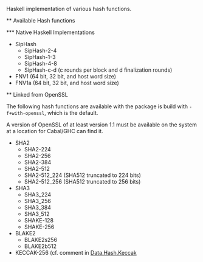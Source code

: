Haskell implementation of various hash functions.

** Available Hash functions

*** Native Haskell Implementations

*   SipHash
    *   SipHash-2-4
    *   SipHash-1-3
    *   SipHash-4-8
    *   SipHash-c-d (c rounds per block and d finalization rounds)
*   FNV1 (64 bit, 32 bit, and host word size)
*   FNV1a (64 bit, 32 bit, and host word size)

** Linked from OpenSSL

The following hash functions are available with the package is build with
`-f+with-openssl`, which is the default.

A version of OpenSSL of at least version 1.1 must be available on the system at
a location for Cabal/GHC can find it.

*   SHA2
    *   SHA2-224
    *   SHA2-256
    *   SHA2-384
    *   SHA2-512
    *   SHA2-512_224 (SHA512 truncated to 224 bits)
    *   SHA2-512_256 (SHA512 truncated to 256 bits)
*   SHA3
    *   SHA3_224
    *   SHA3_256
    *   SHA3_384
    *   SHA3_512
    *   SHAKE-128
    *   SHAKE-256
*   BLAKE2
    *   BLAKE2s256
    *   BLAKE2b512
*   KECCAK-256 (cf. comment in [Data.Hash.Keccak](https://github.com/larskuhtz/hs-hashes/blob/main/src/Data/Hash/Keccak.hs)

